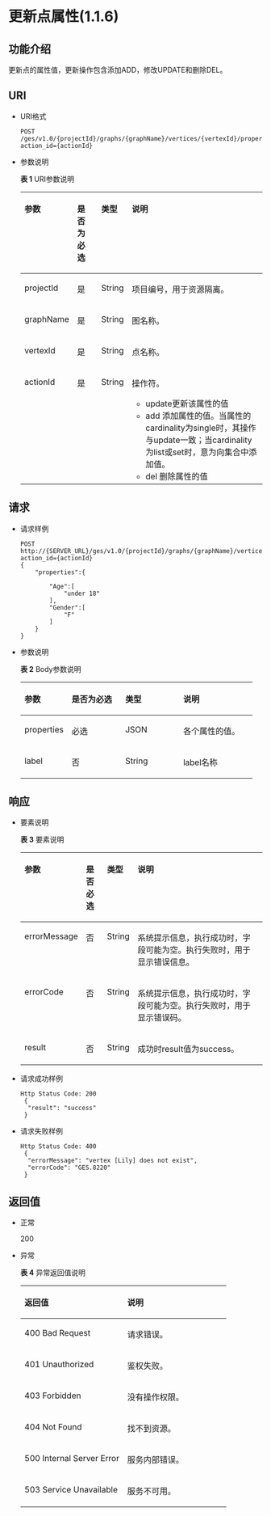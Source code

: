 # 更新点属性\(1.1.6\)<a name="ges_03_0097"></a>

## 功能介绍<a name="section43251558194328"></a>

更新点的属性值，更新操作包含添加ADD，修改UPDATE和删除DEL。

## URI<a name="section56328840194328"></a>

-   URI格式

    ```
    POST /ges/v1.0/{projectId}/graphs/{graphName}/vertices/{vertexId}/properties/action?action_id={actionId}
    ```


-   参数说明

    **表 1**  URI参数说明

    <a name="table3142340194453"></a>
    <table><thead align="left"><tr id="row11369098194453"><th class="cellrowborder" valign="top" width="12.04%" id="mcps1.2.5.1.1"><p id="p5772831519457"><a name="p5772831519457"></a><a name="p5772831519457"></a>参数</p>
    </th>
    <th class="cellrowborder" valign="top" width="11.05%" id="mcps1.2.5.1.2"><p id="p4548197519457"><a name="p4548197519457"></a><a name="p4548197519457"></a>是否为必选</p>
    </th>
    <th class="cellrowborder" valign="top" width="11.14%" id="mcps1.2.5.1.3"><p id="p3652149194515"><a name="p3652149194515"></a><a name="p3652149194515"></a>类型</p>
    </th>
    <th class="cellrowborder" valign="top" width="65.77%" id="mcps1.2.5.1.4"><p id="p27388632194515"><a name="p27388632194515"></a><a name="p27388632194515"></a>说明</p>
    </th>
    </tr>
    </thead>
    <tbody><tr id="row56099974194453"><td class="cellrowborder" valign="top" width="12.04%" headers="mcps1.2.5.1.1 "><p id="p4122925819457"><a name="p4122925819457"></a><a name="p4122925819457"></a>projectId</p>
    </td>
    <td class="cellrowborder" valign="top" width="11.05%" headers="mcps1.2.5.1.2 "><p id="p5123563519457"><a name="p5123563519457"></a><a name="p5123563519457"></a>是</p>
    </td>
    <td class="cellrowborder" valign="top" width="11.14%" headers="mcps1.2.5.1.3 "><p id="p46386559194515"><a name="p46386559194515"></a><a name="p46386559194515"></a>String</p>
    </td>
    <td class="cellrowborder" valign="top" width="65.77%" headers="mcps1.2.5.1.4 "><p id="p66323795194515"><a name="p66323795194515"></a><a name="p66323795194515"></a>项目编号，用于资源隔离。</p>
    </td>
    </tr>
    <tr id="row47778702194453"><td class="cellrowborder" valign="top" width="12.04%" headers="mcps1.2.5.1.1 "><p id="p3824994219457"><a name="p3824994219457"></a><a name="p3824994219457"></a>graphName</p>
    </td>
    <td class="cellrowborder" valign="top" width="11.05%" headers="mcps1.2.5.1.2 "><p id="p1123759719457"><a name="p1123759719457"></a><a name="p1123759719457"></a>是</p>
    </td>
    <td class="cellrowborder" valign="top" width="11.14%" headers="mcps1.2.5.1.3 "><p id="p31665102194515"><a name="p31665102194515"></a><a name="p31665102194515"></a>String</p>
    </td>
    <td class="cellrowborder" valign="top" width="65.77%" headers="mcps1.2.5.1.4 "><p id="p14736503194515"><a name="p14736503194515"></a><a name="p14736503194515"></a>图名称。</p>
    </td>
    </tr>
    <tr id="row9889092194453"><td class="cellrowborder" valign="top" width="12.04%" headers="mcps1.2.5.1.1 "><p id="p492709119457"><a name="p492709119457"></a><a name="p492709119457"></a>vertexId</p>
    </td>
    <td class="cellrowborder" valign="top" width="11.05%" headers="mcps1.2.5.1.2 "><p id="p6355006619457"><a name="p6355006619457"></a><a name="p6355006619457"></a>是</p>
    </td>
    <td class="cellrowborder" valign="top" width="11.14%" headers="mcps1.2.5.1.3 "><p id="p5492858194515"><a name="p5492858194515"></a><a name="p5492858194515"></a>String</p>
    </td>
    <td class="cellrowborder" valign="top" width="65.77%" headers="mcps1.2.5.1.4 "><p id="p42268353194515"><a name="p42268353194515"></a><a name="p42268353194515"></a>点名称。</p>
    </td>
    </tr>
    <tr id="row1756053812563"><td class="cellrowborder" valign="top" width="12.04%" headers="mcps1.2.5.1.1 "><p id="p1560173865613"><a name="p1560173865613"></a><a name="p1560173865613"></a>actionId</p>
    </td>
    <td class="cellrowborder" valign="top" width="11.05%" headers="mcps1.2.5.1.2 "><p id="p15560193895618"><a name="p15560193895618"></a><a name="p15560193895618"></a>是</p>
    </td>
    <td class="cellrowborder" valign="top" width="11.14%" headers="mcps1.2.5.1.3 "><p id="p12560838205611"><a name="p12560838205611"></a><a name="p12560838205611"></a>String</p>
    </td>
    <td class="cellrowborder" valign="top" width="65.77%" headers="mcps1.2.5.1.4 "><p id="p641395615523"><a name="p641395615523"></a><a name="p641395615523"></a>操作符。</p>
    <a name="ul33151138155310"></a><a name="ul33151138155310"></a><ul id="ul33151138155310"><li>update更新该属性的值</li><li>add 添加属性的值。当属性的cardinality为single时，其操作与update一致；当cardinality为list或set时，意为向集合中添加值。</li><li>del 删除属性的值</li></ul>
    </td>
    </tr>
    </tbody>
    </table>


## 请求<a name="section4280014194146"></a>

-   请求样例

    ```
    POST
    http://{SERVER_URL}/ges/v1.0/{projectId}/graphs/{graphName}/vertices/Lily/properties/action?action_id={actionId}
    {
        "properties":{
    
            "Age":[
                "under 18"
            ],
            "Gender":[
                "F"
            ]
        }
    }
    ```

-   参数说明

    **表 2**  Body参数说明

    <a name="table2233484220116"></a>
    <table><thead align="left"><tr id="row6459916420116"><th class="cellrowborder" valign="top" width="20.3%" id="mcps1.2.5.1.1"><p id="p6514981020116"><a name="p6514981020116"></a><a name="p6514981020116"></a>参数</p>
    </th>
    <th class="cellrowborder" valign="top" width="23.119999999999997%" id="mcps1.2.5.1.2"><p id="p4264326420116"><a name="p4264326420116"></a><a name="p4264326420116"></a>是否为必选</p>
    </th>
    <th class="cellrowborder" valign="top" width="25%" id="mcps1.2.5.1.3"><p id="p3155239920116"><a name="p3155239920116"></a><a name="p3155239920116"></a>类型</p>
    </th>
    <th class="cellrowborder" valign="top" width="31.580000000000002%" id="mcps1.2.5.1.4"><p id="p560755920116"><a name="p560755920116"></a><a name="p560755920116"></a>说明</p>
    </th>
    </tr>
    </thead>
    <tbody><tr id="row4436845220116"><td class="cellrowborder" valign="top" width="20.3%" headers="mcps1.2.5.1.1 "><p id="p3707488920116"><a name="p3707488920116"></a><a name="p3707488920116"></a>properties</p>
    </td>
    <td class="cellrowborder" valign="top" width="23.119999999999997%" headers="mcps1.2.5.1.2 "><p id="p5027605520116"><a name="p5027605520116"></a><a name="p5027605520116"></a>必选</p>
    </td>
    <td class="cellrowborder" valign="top" width="25%" headers="mcps1.2.5.1.3 "><p id="p4582862920116"><a name="p4582862920116"></a><a name="p4582862920116"></a>JSON</p>
    </td>
    <td class="cellrowborder" valign="top" width="31.580000000000002%" headers="mcps1.2.5.1.4 "><p id="p2113143520116"><a name="p2113143520116"></a><a name="p2113143520116"></a>各个属性的值。</p>
    </td>
    </tr>
    <tr id="row8438155015717"><td class="cellrowborder" valign="top" width="20.3%" headers="mcps1.2.5.1.1 "><p id="p1743819505575"><a name="p1743819505575"></a><a name="p1743819505575"></a>label</p>
    </td>
    <td class="cellrowborder" valign="top" width="23.119999999999997%" headers="mcps1.2.5.1.2 "><p id="p1743825012574"><a name="p1743825012574"></a><a name="p1743825012574"></a>否</p>
    </td>
    <td class="cellrowborder" valign="top" width="25%" headers="mcps1.2.5.1.3 "><p id="p1043895065719"><a name="p1043895065719"></a><a name="p1043895065719"></a>String</p>
    </td>
    <td class="cellrowborder" valign="top" width="31.580000000000002%" headers="mcps1.2.5.1.4 "><p id="p12438125045714"><a name="p12438125045714"></a><a name="p12438125045714"></a>label名称</p>
    </td>
    </tr>
    </tbody>
    </table>


## 响应<a name="section44330573194328"></a>

-   要素说明

    **表 3**  要素说明

    <a name="table31614199194625"></a>
    <table><thead align="left"><tr id="row45991899194625"><th class="cellrowborder" valign="top" width="16.08%" id="mcps1.2.5.1.1"><p id="p19720158194633"><a name="p19720158194633"></a><a name="p19720158194633"></a>参数</p>
    </th>
    <th class="cellrowborder" valign="top" width="9.34%" id="mcps1.2.5.1.2"><p id="p53828980194633"><a name="p53828980194633"></a><a name="p53828980194633"></a>是否必选</p>
    </th>
    <th class="cellrowborder" valign="top" width="10.33%" id="mcps1.2.5.1.3"><p id="p65180130194633"><a name="p65180130194633"></a><a name="p65180130194633"></a>类型</p>
    </th>
    <th class="cellrowborder" valign="top" width="64.25%" id="mcps1.2.5.1.4"><p id="p45099217194633"><a name="p45099217194633"></a><a name="p45099217194633"></a>说明</p>
    </th>
    </tr>
    </thead>
    <tbody><tr id="row7462124194625"><td class="cellrowborder" valign="top" width="16.08%" headers="mcps1.2.5.1.1 "><p id="p12987217194633"><a name="p12987217194633"></a><a name="p12987217194633"></a>errorMessage</p>
    </td>
    <td class="cellrowborder" valign="top" width="9.34%" headers="mcps1.2.5.1.2 "><p id="p45331633194633"><a name="p45331633194633"></a><a name="p45331633194633"></a>否</p>
    </td>
    <td class="cellrowborder" valign="top" width="10.33%" headers="mcps1.2.5.1.3 "><p id="p47983666194633"><a name="p47983666194633"></a><a name="p47983666194633"></a>String</p>
    </td>
    <td class="cellrowborder" valign="top" width="64.25%" headers="mcps1.2.5.1.4 "><p id="p61471739194633"><a name="p61471739194633"></a><a name="p61471739194633"></a>系统提示信息，执行成功时，字段可能为空。执行失败时，用于显示错误信息。</p>
    </td>
    </tr>
    <tr id="row61962223194625"><td class="cellrowborder" valign="top" width="16.08%" headers="mcps1.2.5.1.1 "><p id="p51286116194633"><a name="p51286116194633"></a><a name="p51286116194633"></a>errorCode</p>
    </td>
    <td class="cellrowborder" valign="top" width="9.34%" headers="mcps1.2.5.1.2 "><p id="p60534730194633"><a name="p60534730194633"></a><a name="p60534730194633"></a>否</p>
    </td>
    <td class="cellrowborder" valign="top" width="10.33%" headers="mcps1.2.5.1.3 "><p id="p4366068194633"><a name="p4366068194633"></a><a name="p4366068194633"></a>String</p>
    </td>
    <td class="cellrowborder" valign="top" width="64.25%" headers="mcps1.2.5.1.4 "><p id="p18107210194633"><a name="p18107210194633"></a><a name="p18107210194633"></a>系统提示信息，执行成功时，字段可能为空。执行失败时，用于显示错误码。</p>
    </td>
    </tr>
    <tr id="row45544555194625"><td class="cellrowborder" valign="top" width="16.08%" headers="mcps1.2.5.1.1 "><p id="p46819430194633"><a name="p46819430194633"></a><a name="p46819430194633"></a>result</p>
    </td>
    <td class="cellrowborder" valign="top" width="9.34%" headers="mcps1.2.5.1.2 "><p id="p34277515194633"><a name="p34277515194633"></a><a name="p34277515194633"></a>否</p>
    </td>
    <td class="cellrowborder" valign="top" width="10.33%" headers="mcps1.2.5.1.3 "><p id="p25015353194633"><a name="p25015353194633"></a><a name="p25015353194633"></a>String</p>
    </td>
    <td class="cellrowborder" valign="top" width="64.25%" headers="mcps1.2.5.1.4 "><p id="p12977687194633"><a name="p12977687194633"></a><a name="p12977687194633"></a>成功时result值为success。</p>
    </td>
    </tr>
    </tbody>
    </table>

-   请求成功样例

    ```
    Http Status Code: 200
     {
      "result": "success"
     }
    ```

-   请求失败样例

    ```
    Http Status Code: 400
     {
      "errorMessage": "vertex [Lily] does not exist",
      "errorCode": "GES.8220"
     }
    ```


## 返回值<a name="section57687651194328"></a>

-   正常

    200

-   异常

    **表 4**  异常返回值说明

    <a name="table2984752518246"></a>
    <table><thead align="left"><tr id="row1211940418246"><th class="cellrowborder" valign="top" width="50%" id="mcps1.2.3.1.1"><p id="p3980654218254"><a name="p3980654218254"></a><a name="p3980654218254"></a>返回值</p>
    </th>
    <th class="cellrowborder" valign="top" width="50%" id="mcps1.2.3.1.2"><p id="p310447318254"><a name="p310447318254"></a><a name="p310447318254"></a>说明</p>
    </th>
    </tr>
    </thead>
    <tbody><tr id="row4240912018246"><td class="cellrowborder" valign="top" width="50%" headers="mcps1.2.3.1.1 "><p id="p3446280418254"><a name="p3446280418254"></a><a name="p3446280418254"></a>400 Bad Request</p>
    </td>
    <td class="cellrowborder" valign="top" width="50%" headers="mcps1.2.3.1.2 "><p id="p4002370018254"><a name="p4002370018254"></a><a name="p4002370018254"></a>请求错误。</p>
    </td>
    </tr>
    <tr id="row4888805618246"><td class="cellrowborder" valign="top" width="50%" headers="mcps1.2.3.1.1 "><p id="p5203043918254"><a name="p5203043918254"></a><a name="p5203043918254"></a>401 Unauthorized</p>
    </td>
    <td class="cellrowborder" valign="top" width="50%" headers="mcps1.2.3.1.2 "><p id="p5371601718254"><a name="p5371601718254"></a><a name="p5371601718254"></a>鉴权失败。</p>
    </td>
    </tr>
    <tr id="row3592872518246"><td class="cellrowborder" valign="top" width="50%" headers="mcps1.2.3.1.1 "><p id="p3450921718254"><a name="p3450921718254"></a><a name="p3450921718254"></a>403 Forbidden</p>
    </td>
    <td class="cellrowborder" valign="top" width="50%" headers="mcps1.2.3.1.2 "><p id="p4378321618254"><a name="p4378321618254"></a><a name="p4378321618254"></a>没有操作权限。</p>
    </td>
    </tr>
    <tr id="row4281759818246"><td class="cellrowborder" valign="top" width="50%" headers="mcps1.2.3.1.1 "><p id="p4125438418254"><a name="p4125438418254"></a><a name="p4125438418254"></a>404 Not Found</p>
    </td>
    <td class="cellrowborder" valign="top" width="50%" headers="mcps1.2.3.1.2 "><p id="p5327079718254"><a name="p5327079718254"></a><a name="p5327079718254"></a>找不到资源。</p>
    </td>
    </tr>
    <tr id="row994303918246"><td class="cellrowborder" valign="top" width="50%" headers="mcps1.2.3.1.1 "><p id="p4548781618254"><a name="p4548781618254"></a><a name="p4548781618254"></a>500 Internal Server Error</p>
    </td>
    <td class="cellrowborder" valign="top" width="50%" headers="mcps1.2.3.1.2 "><p id="p6063444518254"><a name="p6063444518254"></a><a name="p6063444518254"></a>服务内部错误。</p>
    </td>
    </tr>
    <tr id="row5822219018246"><td class="cellrowborder" valign="top" width="50%" headers="mcps1.2.3.1.1 "><p id="p4487805318254"><a name="p4487805318254"></a><a name="p4487805318254"></a>503 Service Unavailable</p>
    </td>
    <td class="cellrowborder" valign="top" width="50%" headers="mcps1.2.3.1.2 "><p id="p1124370918254"><a name="p1124370918254"></a><a name="p1124370918254"></a>服务不可用。</p>
    </td>
    </tr>
    </tbody>
    </table>


